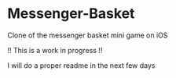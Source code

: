 # Messenger-Basket
Clone of the messenger basket mini game on iOS


!! This is a work in progress !! 


I will do a proper readme in the next few days
